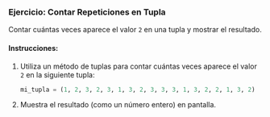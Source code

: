 ### Ejercicio: Contar Repeticiones en Tupla

Contar cuántas veces aparece el valor `2` en una tupla y mostrar el resultado.

#### Instrucciones:

1. Utiliza un método de tuplas para contar cuántas veces aparece el valor `2` en la siguiente tupla:

   ```python
   mi_tupla = (1, 2, 3, 2, 3, 1, 3, 2, 3, 3, 3, 1, 3, 2, 2, 1, 3, 2)
   ```

2. Muestra el resultado (como un número entero) en pantalla.